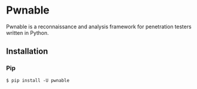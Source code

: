 # Pwnable

Pwnable is a reconnaissance and analysis framework for penetration testers
written in Python.

## Installation

### Pip

```shell
$ pip install -U pwnable
```
